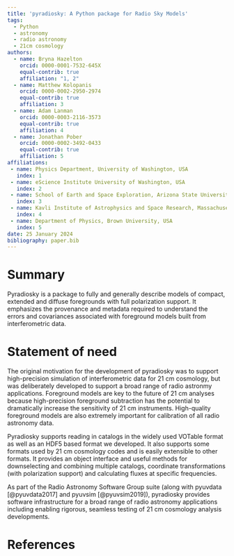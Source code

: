 ```yaml
---
title: 'pyradiosky: A Python package for Radio Sky Models'
tags:
  - Python
  - astronomy
  - radio astronomy
  - 21cm cosmology
authors:
  - name: Bryna Hazelton
    orcid: 0000-0001-7532-645X
    equal-contrib: true
    affiliation: "1, 2"
  - name: Matthew Kolopanis
    orcid: 0000-0002-2950-2974
    equal-contrib: true
    affiliation: 3
  - name: Adam Lanman
    orcid: 0000-0003-2116-3573
    equal-contrib: true
    affiliation: 4
  - name: Jonathan Pober
    orcid: 0000-0002-3492-0433
    equal-contrib: true
    affiliation: 5
affiliations:
 - name: Physics Department, University of Washington, USA
   index: 1
 - name: eScience Institute University of Washington, USA
   index: 2
 - name: School of Earth and Space Exploration, Arizona State University, USA
   index: 3
 - name: Kavli Institute of Astrophysics and Space Research, Massachusetts Institute of Technology, USA
   index: 4
 - name: Department of Physics, Brown University, USA
   index: 5
date: 25 January 2024
bibliography: paper.bib
---
```


# Summary

Pyradiosky is a package to fully and generally describe models of compact,
extended and diffuse foregrounds with full polarization support. It
emphasizes the provenance and metadata required to understand the errors and
covariances associated with foreground models built from interferometric data.

# Statement of need

The original motivation for the development of pyradiosky was to support
high-precision simulation of interferometric data for 21 cm cosmology, but was
deliberately developed to support a broad range of radio astronmy applications.
Foreground models are key to the future of 21 cm analyses because high-precision
foreground subtraction has the potential to dramatically increase the sensitivity
of 21 cm instruments. High-quality foreground models are also extremely
important for calibration of all radio astronomy data.

Pyradiosky supports reading in catalogs in the widely used VOTable format as
well as an HDF5 based format we developed. It also supports some formats used by
21 cm cosmology codes and is easily extensible to other formats. It provides an
object interface and useful methods for downselecting and combining multiple
catalogs, coordinate transformations (with polarization support) and calculating
fluxes at specific frequencies.

As part of the Radio Astronomy Software Group suite (along with pyuvdata
[@pyuvdata2017] and pyuvsim [@pyuvsim2019]), pyradiosky provides software
infrastructure for a broad range of radio astronomy applications including
enabling rigorous, seamless testing of 21 cm cosmology analysis developments.


# References
